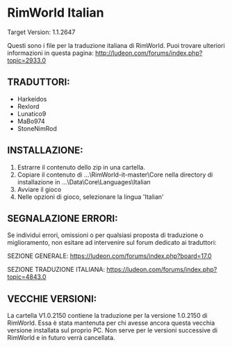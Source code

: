 RimWorld Italian
================
Target Version: 1.1.2647

Questi sono i file per la traduzione italiana di RimWorld.
Puoi trovare ulteriori informazioni in questa pagina: http://ludeon.com/forums/index.php?topic=2933.0

TRADUTTORI:
------------------
- Harkeidos
- Rexlord
- Lunatico9
- MaBo974
- StoneNimRod

INSTALLAZIONE:
------------------
1) Estrarre il contenuto dello zip in una cartella.
2) Copiare il contenuto di ...\RimWorld-it-master\Core nella directory di installazione in ...\Data\Core\Languages\Italian
2) Avviare il gioco
3) Nelle opzioni di gioco, selezionare la lingua 'Italian'

SEGNALAZIONE ERRORI:
------------------------------
Se individui errori, omissioni o per qualsiasi proposta di traduzione o miglioramento, non esitare ad intervenire sul forum dedicato ai traduttori:

SEZIONE GENERALE: https://ludeon.com/forums/index.php?board=17.0

SEZIONE TRADUZIONE ITALIANA: https://ludeon.com/forums/index.php?topic=4843.0

VECCHIE VERSIONI:
-----------------
La cartella V1.0.2150 contiene la traduzione per la versione 1.0.2150 di RimWorld. Essa è stata mantenuta per chi avesse ancora questa vecchia versione installata sul proprio PC. Non serve per le versioni successive di RimWorld e in futuro verrà cancellata.
